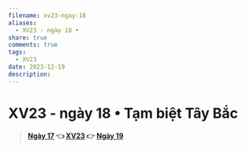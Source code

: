 ```yaml
---
filename: xv23-ngay-18
aliases:
  - XV23 - ngày 18 •
share: true
comments: true
tags:
  - XV23
date: 2023-12-19
description: 
---
```

# XV23 - ngày 18 • Tạm biệt Tây Bắc  
  
  
> **[Ngày 17](./xv23-ngay-17.md) 👈 [XV23](./xuyen-viet-2023.md) 👉 [Ngày 19](./xv23-ngay-19.md)**